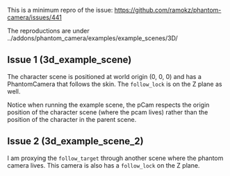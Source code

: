 This is a minimum repro of the issue: https://github.com/ramokz/phantom-camera/issues/441

The reproductions are under ../addons/phantom_camera/examples/example_scenes/3D/

## Issue 1 (3d_example_scene)
The character scene is positioned at world origin (0, 0, 0) and has a PhantomCamera that follows the skin.
The `follow_lock` is on the Z plane as well. 

Notice when running the example scene, the pCam respects the origin position of the character scene (where the pcam lives) rather than the position of the character in the parent scene.


## Issue 2 (3d_example_scene_2)
I am proxying the `follow_target` through another scene where the phantom camera lives. This camera is also has a `follow_lock` on the Z plane.


